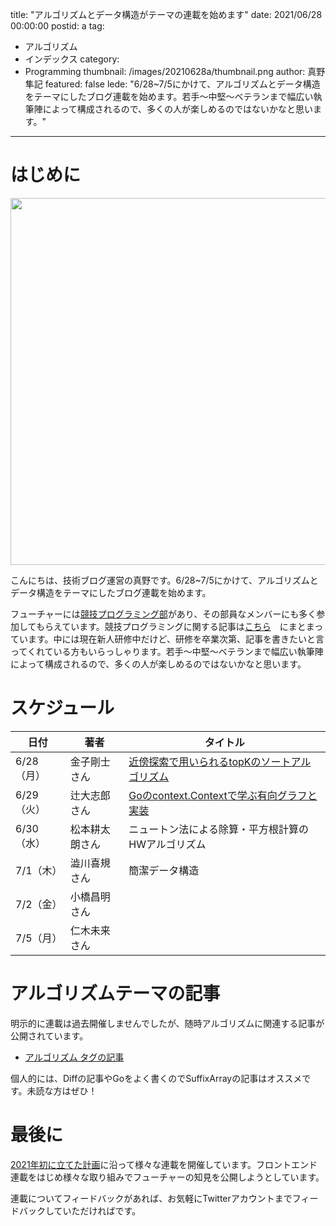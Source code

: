 title: "アルゴリズムとデータ構造がテーマの連載を始めます"
date: 2021/06/28 00:00:00
postid: a
tag:
  - アルゴリズム
  - インデックス
category:
  - Programming
thumbnail: /images/20210628a/thumbnail.png
author: 真野隼記
featured: false
lede: "6/28~7/5にかけて、アルゴリズムとデータ構造をテーマにしたブログ連載を始めます。若手～中堅～ベテランまで幅広い執筆陣によって構成されるので、多くの人が楽しめるのではないかなと思います。"
---
# はじめに
<img src="/images/20210628a/algorithm.png" alt="" width="1057" height="587">

こんにちは、技術ブログ運営の真野です。6/28~7/5にかけて、アルゴリズムとデータ構造をテーマにしたブログ連載を始めます。

フューチャーには[競技プログラミング部](https://twitter.com/future_ocv)があり、その部員なメンバーにも多く参加してもらえています。競技プログラミングに関する記事は[こちら](/tags/%E7%AB%B6%E6%8A%80%E3%83%97%E3%83%AD%E3%82%B0%E3%83%A9%E3%83%9F%E3%83%B3%E3%82%B0/)　にまとまっています。中には現在新人研修中だけど、研修を卒業次第、記事を書きたいと言ってくれている方もいらっしゃります。若手～中堅～ベテランまで幅広い執筆陣によって構成されるので、多くの人が楽しめるのではないかなと思います。


# スケジュール

| 日付       | 著者           | タイトル                                           |
|------------|----------------|----------------------------------------------------|
| 6/28（月） | 金子剛士さん   | [近傍探索で用いられるtopKのソートアルゴリズム](/articles/20210628b/)       |
| 6/29（火） | 辻大志郎さん   | [Goのcontext.Contextで学ぶ有向グラフと実装](/articles/20210629a/)          |
| 6/30（水） | 松本耕太朗さん | ニュートン法による除算・平方根計算のHWアルゴリズム |
| 7/1（木）  | 澁川喜規さん   | 簡潔データ構造                                     |
| 7/2（金）  | 小橋昌明さん   |                                                    |
| 7/5（月）  | 仁木未来さん   |                                                    |

# アルゴリズムテーマの記事

明示的に連載は過去開催しませんでしたが、随時アルゴリズムに関連する記事が公開されています。

* [アルゴリズム タグの記事](/tags/%E3%82%A2%E3%83%AB%E3%82%B4%E3%83%AA%E3%82%BA%E3%83%A0/)

個人的には、Diffの記事やGoをよく書くのでSuffixArrayの記事はオススメです。未読な方はぜひ！

# 最後に

[2021年初に立てた計画](/articles/20210112/)に沿って様々な連載を開催しています。フロントエンド連載をはじめ様々な取り組みでフューチャーの知見を公開しようとしています。

連載についてフィードバックがあれば、お気軽にTwitterアカウントまでフィードバックしていただければです。

